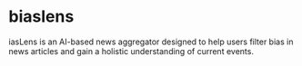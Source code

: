 # biaslens
iasLens is an AI-based news aggregator designed to help users filter bias in news articles and gain a holistic understanding of current events.
